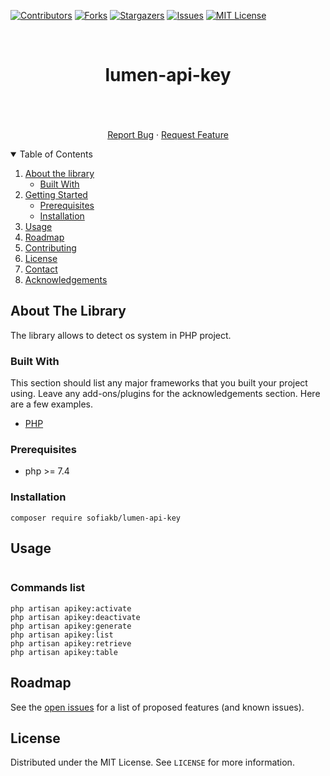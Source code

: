 [![Contributors][contributors-shield]][contributors-url]
[![Forks][forks-shield]][forks-url]
[![Stargazers][stars-shield]][stars-url]
[![Issues][issues-shield]][issues-url]
[![MIT License][license-shield]][license-url]

[comment]: <> ([![LinkedIn][linkedin-shield]][linkedin-url])



<!-- PROJECT LOGO -->
<br />
<p align="center">

  <h1 align="center">lumen-api-key</h1>

  <p align="center">
      <!--A PHP Library for detect OS System !-->
      <br />
      <!--<a href="https://github.com/sofiakb/lumen-api-key"><strong>Explore the docs »</strong></a>-->
      <br />
      <br />
      <a href="https://github.com/sofiakb/lumen-api-key/issues">Report Bug</a>
      ·
      <a href="https://github.com/sofiakb/lumen-api-key/issues">Request Feature</a>
  </p>

</p>



<!-- TABLE OF CONTENTS -->
<details open="open">
  <summary>Table of Contents</summary>
  <ol>
    <li>
      <a href="#about-the-project">About the library</a>
      <ul>
        <li><a href="#built-with">Built With</a></li>
      </ul>
    </li>
    <li>
      <a href="#getting-started">Getting Started</a>
      <ul>
        <li><a href="#prerequisites">Prerequisites</a></li>
        <li><a href="#installation">Installation</a></li>
      </ul>
    </li>
    <li><a href="#usage">Usage</a></li>
    <li><a href="#roadmap">Roadmap</a></li>
    <li><a href="#contributing">Contributing</a></li>
    <li><a href="#license">License</a></li>
    <li><a href="#contact">Contact</a></li>
    <li><a href="#acknowledgements">Acknowledgements</a></li>
  </ol>
</details>



<!-- ABOUT THE PROJECT -->

## About The Library

The library allows to detect os system in PHP project.

### Built With

This section should list any major frameworks that you built your project using. Leave any add-ons/plugins for the
acknowledgements section. Here are a few examples.

* [PHP](https://php.net)

<!-- GETTING STARTED -->

### Prerequisites

- php >= 7.4

### Installation

```shell
composer require sofiakb/lumen-api-key
```

<!-- USAGE EXAMPLES -->

## Usage

```php
```

### Commands list
```shell
php artisan apikey:activate
php artisan apikey:deactivate
php artisan apikey:generate
php artisan apikey:list
php artisan apikey:retrieve
php artisan apikey:table
```

<!-- ROADMAP -->

## Roadmap

See the [open issues](https://github.com/sofiakb/lumen-api-key/issues) for a list of proposed features (and known issues).


<!-- LICENSE -->

## License

Distributed under the MIT License. See `LICENSE` for more information.


<!-- MARKDOWN LINKS & IMAGES -->
<!-- https://www.markdownguide.org/basic-syntax/#reference-style-links -->

[contributors-shield]: https://img.shields.io/github/contributors/sofiakb/lumen-api-key.svg?style=for-the-badge

[contributors-url]: https://github.com/sofiakb/lumen-api-key/graphs/contributors

[forks-shield]: https://img.shields.io/github/forks/sofiakb/lumen-api-key.svg?style=for-the-badge

[forks-url]: https://github.com/sofiakb/lumen-api-key/network/members

[stars-shield]: https://img.shields.io/github/stars/sofiakb/lumen-api-key.svg?style=for-the-badge

[stars-url]: https://github.com/sofiakb/lumen-api-key/stargazers

[issues-shield]: https://img.shields.io/github/issues/sofiakb/lumen-api-key.svg?style=for-the-badge

[issues-url]: https://github.com/sofiakb/lumen-api-key/issues

[license-shield]: https://img.shields.io/github/license/sofiakb/lumen-api-key.svg?style=for-the-badge

[license-url]: https://github.com/sofiakb/lumen-api-key/blob/main/LICENSE

[linkedin-shield]: https://img.shields.io/badge/-LinkedIn-black.svg?style=for-the-badge&logo=linkedin&colorB=555

[linkedin-url]: https://www.linkedin.com/in/sofiane-akbly/